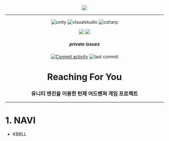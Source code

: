 <div align="center">

<img src="https://capsule-render.vercel.app/api?type=waving&color=auto&height=275&section=header&text=reaching%20for%20you&fontSize=72&fontAlign=50&fontAlignY=40&desc=UNITY&descSize=18&descAlign=79&descAlignY=51" />

---
![unity](https://img.shields.io/badge/Unity-100000?style=for-the-badge&logo=unity&logoColor=white)
![visualstudio](https://img.shields.io/badge/Visual_Studio-5C2D91?style=for-the-badge&logo=visual%20studio&logoColor=white)
![csharp](https://img.shields.io/badge/C%23-239120?style=for-the-badge&logo=c-sharp&logoColor=white)

<a href="https://github.com/RHPLUSSEUNG/reaching-for-you-unity"><img src="https://img.shields.io/badge/GitHub-181717?style=flat-square&logo=GitHub&logoColor=white"/></a>
<a href=""><img src="https://img.shields.io/badge/Discord-5865F2?style=flat-square&logo=Discord&logoColor=white"/></a>

##### private issues

[![Commit activity](https://img.shields.io/github/commit-activity/t/RHPLUSSEUNG/reaching-for-you-unity?cacheSeconds=0)](https://github.com/RHPLUSSEUNG/reaching-for-you-unity/commits/main)
![last commit](https://img.shields.io/github/last-commit/RHPLUSSEUNG/reaching-for-you-unity)

# Reaching For You
### 유니티 엔진을 이용한 턴제 어드벤쳐 게임 프로젝트

---
</div>

# 1. NAVI
- KBBLL
